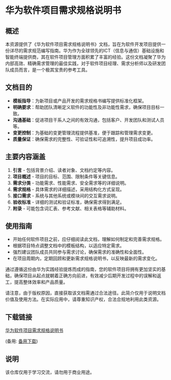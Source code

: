# 华为软件项目需求规格说明书

## 概述

本资源提供了《华为软件项目需求规格说明书》文档，旨在为软件开发项目提供一份详尽的需求规范编写指南。华为作为全球领先的ICT（信息与通信）基础设施和智能终端提供商，其在软件项目管理方面积累了丰富的经验。这份文档凝聚了华为内部高效、精确需求管理的最佳实践，对于软件项目经理、需求分析师以及研发团队成员而言，是一个极其宝贵的参考工具。

## 文档目的

- **模板指导**：为新项目或产品开发的需求规格书编写提供标准化框架。
- **明确要求**：帮助团队清晰定义软件的功能性及非功能性需求，确保项目目标一致。
- **沟通基础**：促进项目干系人之间的有效沟通，包括客户、开发团队和测试人员等。
- **变更控制**：为基础的变更管理流程提供基准，便于跟踪和管理需求变更。
- **质量保证**：确保需求的完整性、可验证性和可追溯性，提升项目成功率。

## 主要内容涵盖

1. **引言** - 包括背景介绍、读者对象、文档约定等内容。
2. **项目概述** - 项目的目标、范围、限制条件等关键信息。
3. **需求分类** - 功能需求、性能需求、安全需求等的详细说明。
4. **需求规格** - 具体需求的详细描述，采用结构化方式呈现。
5. **接口需求** - 系统与其他系统或模块间的交互需求说明。
6. **验收标准** - 详细的测试和验证标准，确保需求得到满足。
7. **附录** - 可能包含词汇表、参考文献、相关表格等辅助材料。

## 使用指南

- 开始任何软件项目之前，应仔细阅读此文档，理解如何制定和完善需求规格。
- 根据项目特点调整文档中的模板结构，以适应特定需求。
- 强烈建议团队成员共同参与需求讨论，确保需求的准确性和全面性。
- 在项目周期内，定期回顾和更新需求规格说明书，以反映最新的需求变化。

通过遵循这份由华为实践经验提炼而成的指南，您的软件项目将拥有更加坚实的基础，确保项目从起点就朝着正确方向前进，有效减少后期开发过程中的误解和返工，提高整体效率和产品质量。

请注意，由于版权原因，直接获取该文档需通过合法途径。此简介仅用于说明文档价值及使用方法。在实际应用中，请尊重知识产权，合法合规地利用此类资源。

## 下载链接
[华为软件项目需求规格说明书](https://pan.quark.cn/s/ff703a5eae3d) 

(备用: [备用下载](https://pan.baidu.com/s/1n7P0J_y0swGMKcH35YejXA?pwd=1234))

## 说明

该仓库仅用于学习交流，请勿用于商业用途。
